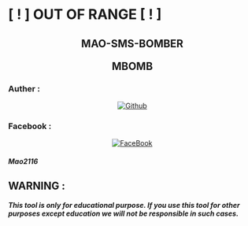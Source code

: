 <h1>[ ! ] OUT OF RANGE [ ! ]</h1>

<h2> 
<p align="center" color='#686868ff'>MAO-SMS-BOMBER<p/>
 <p align="center">MBOMB</p>
</h2>

### Auther :
<p align="center">
<a href="https://github.com/mao2116"><img title="Github" src="https://img.shields.io/badge/mao2116-grey?style=for-the-badge&logo=github"></a> </p>

### Facebook :
<p align="center"> 
<a href="https://www.facebook.com/ekramul.hassan.79827"><img title="FaceBook" src="https://img.shields.io/badge/FB-Ekramul Hassan-lightgrey?style=for-the-badge&logo=facebook"></a>
</p>






##### Mao2116

## WARNING : 
***This tool is only for educational purpose. If you use this tool for other purposes except education we will not be responsible in such cases.***


